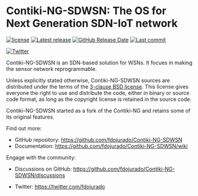 <!-- <img src="https://github.com/contiki-ng/contiki-ng.github.io/blob/master/images/logo/Contiki_logo_2RGB.png" alt="Logo" width="256"> -->

# Contiki-NG-SDWSN: The OS for Next Generation SDN-IoT network

<!-- [![Github Actions](https://github.com/contiki-ng/contiki-ng/workflows/CI/badge.svg?branch=develop)](https://github.com/contiki-ng/contiki-ng/actions)
[![Documentation Status](https://readthedocs.org/projects/contiki-ng/badge/?version=master)](https://contiki-ng.readthedocs.io/en/master/?badge=master) -->
[![license](https://img.shields.io/badge/license-3--clause%20bsd-brightgreen.svg)](https://github.com/fdojurado/Contiki-NG-SDWSN/blob/master/LICENSE.md)
[![Latest release](https://img.shields.io/github/release/contiki-ng/contiki-ng.svg)](https://github.com/fdojurado/Contiki-NG-SDWSN/releases/latest)
[![GitHub Release Date](https://img.shields.io/github/release-date/contiki-ng/contiki-ng.svg)](https://github.com/fdojurado/Contiki-NG-SDWSN/releases/latest)
[![Last commit](https://img.shields.io/github/last-commit/contiki-ng/contiki-ng.svg)](https://github.com/fdojurado/Contiki-NG-SDWSN/commit/HEAD)

<!-- [![Stack Overflow Tag](https://img.shields.io/badge/Stack%20Overflow%20tag-Contiki--NG-blue?logo=stackoverflow)](https://stackoverflow.com/questions/tagged/contiki-ng) -->
<!-- [![Gitter](https://img.shields.io/badge/Gitter-Contiki--NG-blue?logo=gitter)](https://gitter.im/contiki-ng) -->
[![Twitter](https://img.shields.io/badge/Twitter-%40contiki__NG__SDWSN-blue?logo=twitter)](https://twitter.com/fdojurado)

Contiki-NG-SDWSN is an SDN-based solution for WSNs. It focues in making the sensor network reprogrammable.

Unless explicitly stated otherwise, Contiki-NG-SDWSN sources are distributed under
the terms of the [3-clause BSD license](LICENSE.md). This license gives
everyone the right to use and distribute the code, either in binary or
source code format, as long as the copyright license is retained in
the source code.

Contiki-NG-SDWSN started as a fork of the Contiki-NG and retains some of its original features.

Find out more:

* GitHub repository: https://github.com/fdojurado/Contiki-NG-SDWSN
* Documentation: https://github.com/fdojurado/Contiki-NG-SDWSN/wiki
<!-- * Web site: http://contiki-ng.org -->
<!-- * Nightly testbed runs: https://contiki-ng.github.io/testbed -->

Engage with the community:

* Discussions on GitHub: https://github.com/fdojurado/Contiki-NG-SDWSN/discussions
<!-- * Contiki-NG tag on Stack Overflow: https://stackoverflow.com/questions/tagged/contiki-ng -->
<!-- * Gitter: https://gitter.im/contiki-ng -->
* Twitter: https://twitter.com/fdojurado
